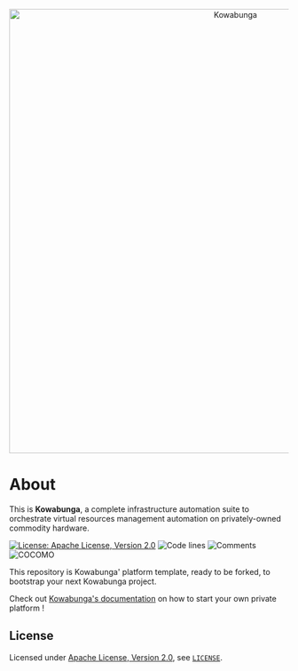 <p align="center">
  <a href="https://www.kowabunga.cloud/?utm_source=github&utm_medium=logo" target="_blank">
    <picture>
      <source srcset="https://raw.githubusercontent.com/kowabunga-cloud/infographics/master/art/kowabunga-title-white.png" media="(prefers-color-scheme: dark)" />
      <source srcset="https://raw.githubusercontent.com/kowabunga-cloud/infographics/master/art/kowabunga-title-black.png" media="(prefers-color-scheme: light), (prefers-color-scheme: no-preference)" />
      <img src="https://raw.githubusercontent.com/kowabunga-cloud/infographics/master/art/kowabunga-title-black.png" alt="Kowabunga" width="800">
    </picture>
  </a>
</p>

# About

This is **Kowabunga**, a complete infrastructure automation suite to orchestrate virtual resources management automation on privately-owned commodity hardware.

[![License: Apache License, Version 2.0](https://img.shields.io/badge/License-Apache_2.0-blue.svg)](https://spdx.org/licenses/Apache-2.0.html)
![Code lines](https://sloc.xyz/github/kowabunga-cloud/platform-template/?category=code)
![Comments](https://sloc.xyz/github/kowabunga-cloud/platform-template/?category=comments)
![COCOMO](https://sloc.xyz/github/kowabunga-cloud/platform-template/?category=cocomo&avg-wage=100000)

This repository is Kowabunga' platform template, ready to be forked, to bootstrap your next Kowabunga project.

Check out [Kowabunga's documentation](https://kowabunga.cloud/docs/getting-started/software/) on how to start your own private platform !

## License

Licensed under [Apache License, Version 2.0](https://opensource.org/license/apache-2-0), see [`LICENSE`](LICENSE).

